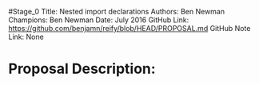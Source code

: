 #Stage_0
Title: Nested import declarations
Authors: Ben Newman
Champions: Ben Newman
Date: July 2016
GitHub Link: https://github.com/benjamn/reify/blob/HEAD/PROPOSAL.md
GitHub Note Link: None

# Proposal Description:

